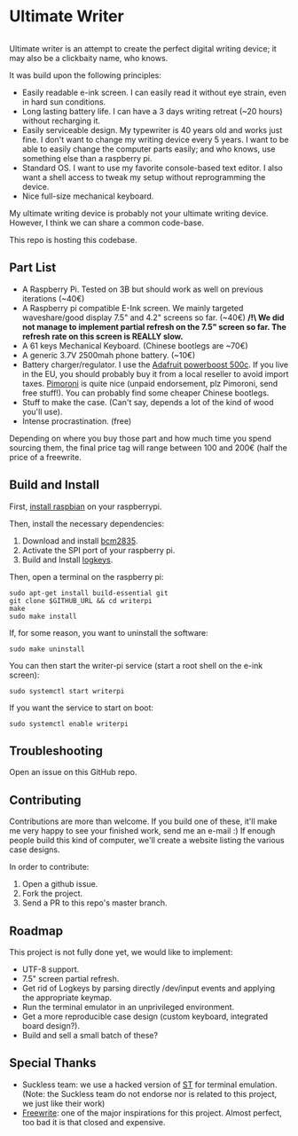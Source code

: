Ultimate Writer
========

![]()

Ultimate writer is an attempt to create the perfect digital writing device; it may also be a clickbaity name, who knows.

It was build upon the following principles: 

- Easily readable e-ink screen. I can easily read it without eye strain, even in hard sun conditions.
- Long lasting battery life. I can have a 3 days writing retreat (~20 hours) without recharging it.
- Easily serviceable design. My typewriter is 40 years old and works just fine. I don't want to change my writing device every 5 years. I want to be able to easily change the computer parts easily; and who knows, use something else than a raspberry pi.
- Standard OS. I want to use my favorite console-based text editor. I also want a shell access to tweak my setup without reprogramming the device.
- Nice full-size mechanical keyboard.

My ultimate writing device is probably not your ultimate writing device. However, I think we can share a common code-base. 

This repo is hosting this codebase.

## Part List

- A Raspberry Pi. Tested on 3B but should work as well on previous iterations (~40€)
- A Raspberry pi compatible E-Ink screen. We mainly targeted waveshare/good display 7.5" and 4.2" screens so far. (~40€) **/!\ We did not manage to implement partial refresh on the 7.5" screen so far. The refresh rate on this screen is REALLY slow.**
- A 61 keys Mechanical Keyboard. (Chinese bootlegs are ~70€)
- A generic 3.7V 2500mah phone battery. (~10€)
- Battery charger/regulator. I use the [Adafruit powerboost 500c](https://www.adafruit.com/product/1944). If you live in the EU, you should probably buy it from a local reseller to avoid import taxes. [Pimoroni](https://shop.pimoroni.com/products/powerboost-500-charger-rechargeable-5v-lipo-usb-boost-500ma) is quite nice (unpaid endorsement, plz Pimoroni, send free stuff!). You can probably find some cheaper Chinese bootlegs.
- Stuff to make the case. (Can't say, depends a lot of the kind of wood you'll use).
- Intense procrastination. (free)

Depending on where you buy those part and how much time you spend sourcing them, the final price tag will range between 100 and 200€ (half the price of a freewrite.

## Build and Install

First, [install raspbian](https://www.raspberrypi.org/downloads/raspbian/) on your raspberrypi.

Then, install the necessary dependencies:

1. Download and install [bcm2835](http://www.airspayce.com/mikem/bcm2835/).
1. Activate the SPI port of your raspberry pi.
1. Build and Install [logkeys](https://github.com/kernc/logkeys/blob/master/INSTALL).

Then, open a terminal on the raspberry pi:

```
sudo apt-get install build-essential git
git clone $GITHUB_URL && cd writerpi
make
sudo make install
```

If, for some reason, you want to uninstall the software:

```
sudo make uninstall
```

You can then start the writer-pi service (start a root shell on the e-ink screen):

```
sudo systemctl start writerpi
```

If you want the service to start on boot:

```
sudo systemctl enable writerpi
```

## Troubleshooting

Open an issue on this GitHub repo.


## Contributing

Contributions are more than welcome. If you build one of these, it'll make me very happy to see your finished work, send me an e-mail :) If enough people build this kind of computer, we'll create a website listing the various case designs.

In order to contribute:

1. Open a github issue.
1. Fork the project.
1. Send a PR to this repo's master branch.

## Roadmap

This project is not fully done yet, we would like to implement:

- UTF-8 support.
- 7.5" screen partial refresh.
- Get rid of Logkeys by parsing directly /dev/input events and applying the appropriate keymap.
- Run the terminal emulator in an unprivileged environment.
- Get a more reproducible case design (custom keyboard, integrated board design?). 
- Build and sell a small batch of these?

## Special Thanks

- Suckless team: we use a hacked version of [ST](https://st.suckless.org/) for terminal emulation. (Note: the Suckless team do not endorse nor is related to this project, we just like their work)
- [Freewrite](https://getfreewrite.com/): one of the major inspirations for this project. Almost perfect, too bad it is that closed and expensive.

